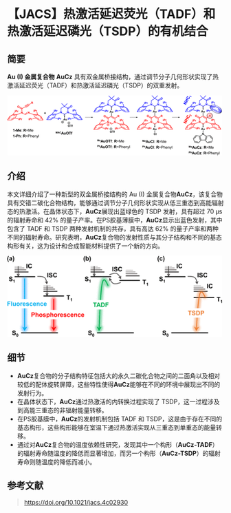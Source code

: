
#  【JACS】热激活延迟荧光（TADF）和热激活延迟磷光（TSDP）的有机结合 
 


## 简要

**Au (I) 金属复合物** **AuCz** 具有双金属桥接结构，通过调节分子几何形状实现了热激活延迟荧光（TADF）和热激活延迟磷光（TSDP）的双重发射。

![](../asset/2024-07-15_0ee2f9332f34b24b9d309d734e8a6c9f_0.gif)

## 介绍

本文详细介绍了一种新型的双金属桥接结构的 Au (I) 金属复合物**AuCz**，该复合物具有交错二碳化合物结构，能够通过调节分子几何形状实现从低三重态到高能辐射态的热激活。在晶体状态下，**AuCz**展现出蓝绿色的 TSDP 发射，具有超过 70 μs的辐射寿命和 42% 的量子产率。在PS胶基薄膜中，**AuCz**显示出蓝色发射，其中包含了 TADF 和 TSDP 两种发射机制的共存，具有高达 62% 的量子产率和两种不同的辐射寿命。研究表明，**AuCz**复合物的发射性质与其分子结构和不同的基态构形有关，这为设计和合成智能材料提供了一个新的方向。

![](../asset/2024-07-15_25034e99a4617bfcdef9ae3eda7540ac_1.gif)

## 细节

- **AuCz**复合物的分子结构特征包括大的永久二碳化合物之间的二面角以及相对较低的配体旋转屏障，这些特性使得**AuCz**能够在不同的环境中展现出不同的发射行为。
- 在晶体状态下，**AuCz**通过热激活的内转换过程实现了 TSDP，这一过程涉及到高能三重态的非辐射能量转移。
- 在PS胶基膜中，**AuCz**的发射机制包括 TADF 和 TSDP，这是由于存在不同的基态构形，这些构形能够在室温下通过热激活实现从三重态到单重态的能量转移。
- 通过对**AuCz**复合物的温度依赖性研究，发现其中一个构形（**AuCz-TADF**）的辐射寿命随温度的降低而显著增加，而另一个构形（**AuCz-TSDP**）的辐射寿命则随温度的降低而减小。

## 参考文献

>https://doi.org/10.1021/jacs.4c02930
